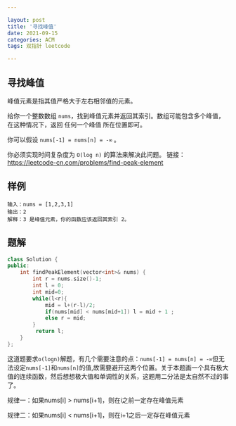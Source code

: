 ```yaml
---

layout: post
title: '寻找峰值'
date: 2021-09-15
categories: ACM
tags: 双指针 leetcode

---
```


## 寻找峰值

峰值元素是指其值严格大于左右相邻值的元素。

给你一个整数数组 `nums`，找到峰值元素并返回其索引。数组可能包含多个峰值，在这种情况下，返回 任何一个峰值 所在位置即可。

你可以假设 `nums[-1] = nums[n] = -∞` 。

你必须实现时间复杂度为 `O(log n)` 的算法来解决此问题。
链接：https://leetcode-cn.com/problems/find-peak-element

## 样例

```
输入：nums = [1,2,3,1]
输出：2
解释：3 是峰值元素，你的函数应该返回其索引 2。
```

## 题解

```c++
class Solution {
public:
    int findPeakElement(vector<int>& nums) {
        int r = nums.size()-1;
        int l = 0;
        int mid=0;
        while(l<r){
            mid = l+(r-l)/2;
            if(nums[mid] < nums[mid+1]) l = mid + 1 ;
            else r = mid;
        }
         return l;
    }
};
```

这道题要求`o(logn)`解题，有几个需要注意的点：`nums[-1] = nums[n] = -∞`但无法设定`nums[-1]`和`nums[n]`的值,故需要避开这两个位置。关于本题画一个具有极大值的连续函数，然后想想极大值和单调性的关系，这题用二分法是太自然不过的事了。

规律一：如果nums[i] > nums[i+1]，则在i之前一定存在峰值元素

规律二：如果nums[i] < nums[i+1]，则在i+1之后一定存在峰值元素